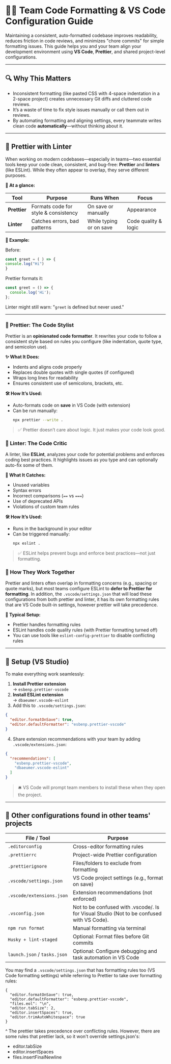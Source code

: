 # 👨‍💻 Team Code Formatting & VS Code Configuration Guide

Maintaining a consistent, auto-formatted codebase improves readability, reduces friction in code reviews, and minimizes "chore commits" for simple formatting issues. This guide helps you and your team align your development environment using **VS Code**, **Prettier**, and shared project-level configurations.

---

## 🔍 Why This Matters

- Inconsistent formatting (like pasted CSS with 4-space indentation in a 2-space project) creates unnecessary Git diffs and cluttered code reviews.
- It’s a waste of time to fix style issues manually or call them out in reviews.
- By automating formatting and aligning settings, every teammate writes clean code **automatically**—without thinking about it.

---

## 🧼 Prettier with Linter

When working on modern codebases—especially in teams—two essential tools keep your code clean, consistent, and bug-free: **Prettier** and **linters** (like ESLint). While they often appear to overlap, they serve different purposes.

**👀 At a glance:**

| Tool         | Purpose                              | Runs When               | Focus                |
| ------------ | ------------------------------------ | ----------------------- | -------------------- |
| **Prettier** | Formats code for style & consistency | On save or manually     | Appearance           |
| **Linter**   | Catches errors, bad patterns         | While typing or on save | Code quality & logic |


**🧪 Example:**

Before:

```js
const greet = ( ) => {
console.log("Hi")
}
```

Prettier formats it:

```js
const greet = () => {
  console.log('Hi');
};
```

Linter might still warn: "`greet` is defined but never used."

---

### 🧠 Prettier: The Code Stylist

Prettier is an **opinionated code formatter**. It rewrites your code to follow a consistent style based on rules you configure (like indentation, quote type, and semicolon use).

**✨ What It Does:**
- Indents and aligns code properly
- Replaces double quotes with single quotes (if configured)
- Wraps long lines for readability
- Ensures consistent use of semicolons, brackets, etc.

 **🛠️ How It’s Used:**
- Auto-formats code on **save** in VS Code (with extension)
- Can be run manually:
    ```bash
    npx prettier --write .
    ```

> ✅ Prettier doesn’t care about logic. It just makes your code look good.

### 🧠 Linter: The Code Critic

A linter, like **ESLint**, analyzes your code for potential problems and enforces coding best practices. It highlights issues as you type and can optionally auto-fix some of them.

**🚨 What It Catches:**
- Unused variables
- Syntax errors
- Incorrect comparisons (`==` vs `===`)
- Use of deprecated APIs
- Violations of custom team rules

**🛠️ How It’s Used:**
- Runs in the background in your editor
- Can be triggered manually:
    ```bash
    npx eslint .
    ```

> ✅ ESLint helps prevent bugs and enforce best practices—not just formatting.

### 🤝 How They Work Together

Prettier and linters often overlap in formatting concerns (e.g., spacing or quote marks), but most teams configure ESLint to **defer to Prettier for formatting**. In addition, the `.vscode/settings.json` that will load these configurations from both prettier and linter, it has its own formatting rules that are VS Code built-in settings, however prettier will take precedence.

 **🔄 Typical Setup:**
- Prettier handles formatting rules
- ESLint handles code quality rules (with Prettier formatting turned off)
- You can use tools like `eslint-config-prettier` to disable conflicting rules

---

## 🔧 Setup (VS Studio)

To make everything work seamlessly:

1. **Install Prettier extension**  
    → `esbenp.prettier-vscode`
2. **Install ESLint extension**  
    → `dbaeumer.vscode-eslint`
3. Add this to `.vscode/settings.json`:
```json
{
  "editor.formatOnSave": true,
  "editor.defaultFormatter": "esbenp.prettier-vscode"
}
```

4. Share extension recommendations with your team by adding `.vscode/extensions.json`:
```json
{
  "recommendations": [
    "esbenp.prettier-vscode",
    "dbaeumer.vscode-eslint"
  ]
}
```

> 🛎️ VS Code will prompt team members to install these when they open the project.


---

## 🧰 Other configurations found in other teams' projects

| File / Tool                  | Purpose                                                                                   |
| ---------------------------- | ----------------------------------------------------------------------------------------- |
| `.editorconfig`              | Cross-editor formatting rules                                                             |
| `.prettierrc`                | Project-wide Prettier configuration                                                       |
| `.prettierignore`            | Files/folders to exclude from formatting                                                  |
| `.vscode/settings.json`      | VS Code project settings (e.g., format on save)                                           |
| `.vscode/extensions.json`    | Extension recommendations (not enforced)                                                  |
| `.vsconfig.json`             | Not to be confused with .vscode/. Is for Visual Studio (Not to be confused with VS Code). |
| `npm run format`             | Manual formatting via terminal                                                            |
| `Husky + lint-staged`        | Optional: Format files before Git commits                                                 |
| `launch.json` / `tasks.json` | Optional: Configure debugging and task automation in VS Code                              |

You may find a `.vscode/settings.json` that has formatting rules too (VS Code formatting settings) while referring to Prettier to take over formatting rules:
```
{
  "editor.formatOnSave": true,
  "editor.defaultFormatter": "esbenp.prettier-vscode",
  "files.eol": "\n",
  "editor.tabSize": 2,
  "editor.insertSpaces": true,
  "editor.trimAutoWhitespace": true
}
```

^ The prettier takes precedence over conflicting rules. However, there are some rules that prettier lack, so it won't override settings.json's:
- editor.tabSize
- editor.insertSpaces
- files.insertFinalNewline